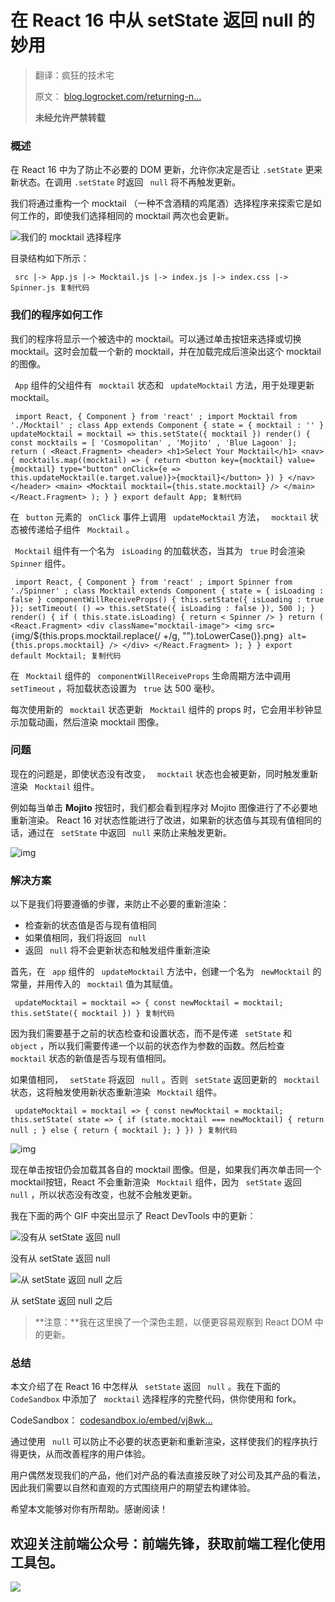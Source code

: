 # 在 React 16 中从 setState 返回 null 的妙用 #

> 
> 
> 
> 翻译：疯狂的技术宅
> 
> 
> 
> 原文： [blog.logrocket.com/returning-n…](
> https://link.juejin.im?target=https%3A%2F%2Fblog.logrocket.com%2Freturning-null-from-setstate-in-react-16-5fdb1c35d457%2F
> )
> 
> 
> 
> **未经允许严禁转载**
> 
> 

### 概述 ###

在 React 16 中为了防止不必要的 DOM 更新，允许你决定是否让 `.setState` 更来新状态。在调用 `.setState` 时返回 ` null` 将不再触发更新。

我们将通过重构一个 mocktail （一种不含酒精的鸡尾酒）选择程序来探索它是如何工作的，即使我们选择相同的 mocktail 两次也会更新。

![我们的 mocktail 选择程序](https://user-gold-cdn.xitu.io/2019/6/4/16b222ffc6288793?imageslim)

目录结构如下所示：

` src |-> App.js |-> Mocktail.js |-> index.js |-> index.css |-> Spinner.js 复制代码`

### 我们的程序如何工作 ###

我们的程序将显示一个被选中的 mocktail。可以通过单击按钮来选择或切换 mocktail。这时会加载一个新的 mocktail，并在加载完成后渲染出这个 mocktail 的图像。

` App` 组件的父组件有 ` mocktail` 状态和 ` updateMocktail` 方法，用于处理更新 mocktail。

` import React, { Component } from 'react' ; import Mocktail from './Mocktail' ; class App extends Component { state = { mocktail : '' } updateMocktail = mocktail => this.setState({ mocktail }) render() { const mocktails = [ 'Cosmopolitan' , 'Mojito' , 'Blue Lagoon' ]; return ( <React.Fragment> <header> <h1>Select Your Mocktail</h1> <nav> { mocktails.map((mocktail) => { return <button key={mocktail} value={mocktail} type="button" onClick={e => this.updateMocktail(e.target.value)}>{mocktail}</button> }) } </nav> </header> <main> <Mocktail mocktail={this.state.mocktail} /> </main> </React.Fragment> ); } } export default App; 复制代码`

在 ` button` 元素的 ` onClick` 事件上调用 ` updateMocktail` 方法， ` mocktail` 状态被传递给子组件 ` Mocktail` 。

` Mocktail` 组件有一个名为 ` isLoading` 的加载状态，当其为 ` true` 时会渲染 ` Spinner` 组件。

` import React, { Component } from 'react' ; import Spinner from './Spinner' ; class Mocktail extends Component { state = { isLoading : false } componentWillReceiveProps() { this.setState({ isLoading : true }); setTimeout( () => this.setState({ isLoading : false }), 500 ); } render() { if ( this.state.isLoading) { return < Spinner /> } return ( <React.Fragment> <div className="mocktail-image"> <img src={`img/${this.props.mocktail.replace(/ +/g, "").toLowerCase()}.png`} alt={this.props.mocktail} /> </div> </React.Fragment> ); } } export default Mocktail; 复制代码`

在 ` Mocktail` 组件的 ` componentWillReceiveProps` 生命周期方法中调用 ` setTimeout` ，将加载状态设置为 ` true` 达 500 毫秒。

每次使用新的 ` mocktail` 状态更新 ` Mocktail` 组件的 props 时，它会用半秒钟显示加载动画，然后渲染 mocktail 图像。

### 问题 ###

现在的问题是，即使状态没有改变， ` mocktail` 状态也会被更新，同时触发重新渲染 ` Mocktail` 组件。

例如每当单击 **Mojito** 按钮时，我们都会看到程序对 Mojito 图像进行了不必要地重新渲染。 React 16 对状态性能进行了改进，如果新的状态值与其现有值相同的话，通过在 ` setState` 中返回 ` null` 来防止来触发更新。

![img](https://user-gold-cdn.xitu.io/2019/6/4/16b222ffc646a843?imageslim)

### 解决方案 ###

以下是我们将要遵循的步骤，来防止不必要的重新渲染：

* 检查新的状态值是否与现有值相同
* 如果值相同，我们将返回 ` null`
* 返回 ` null` 将不会更新状态和触发组件重新渲染

首先，在 ` app` 组件的 ` updateMocktail` 方法中，创建一个名为 ` newMocktail` 的常量，并用传入的 ` mocktail` 值为其赋值。

` updateMocktail = mocktail => { const newMocktail = mocktail; this.setState({ mocktail }) } 复制代码`

因为我们需要基于之前的状态检查和设置状态，而不是传递 ` setState` 和 ` object` ，所以我们需要传递一个以前的状态作为参数的函数。然后检查 ` mocktail` 状态的新值是否与现有值相同。

如果值相同， ` setState` 将返回 ` null` 。否则 ` setState` 返回更新的 ` mocktail` 状态，这将触发使用新状态重新渲染 ` Mocktail` 组件。

` updateMocktail = mocktail => { const newMocktail = mocktail; this.setState( state => { if (state.mocktail === newMocktail) { return null ; } else { return { mocktail }; } }) } 复制代码`

![img](https://user-gold-cdn.xitu.io/2019/6/4/16b222ffc6b3b8ad?imageslim)

现在单击按钮仍会加载其各自的 mocktail 图像。但是，如果我们再次单击同一个mocktail按钮，React 不会重新渲染 ` Mocktail` 组件，因为 ` setState` 返回 ` null` ，所以状态没有改变，也就不会触发更新。

我在下面的两个 GIF 中突出显示了 React DevTools 中的更新：

![没有从 setState 返回 null](https://user-gold-cdn.xitu.io/2019/6/4/16b222ffc6af6619?imageslim)

没有从 setState 返回 null

![从 setState 返回 null 之后](https://user-gold-cdn.xitu.io/2019/6/4/16b222ffc6ca85a3?imageslim)

从 setState 返回 null 之后
> 
> 
> 
> **注意：**我在这里换了一个深色主题，以便更容易观察到 React DOM 中的更新。
> 
> 

### 总结 ###

本文介绍了在 React 16 中怎样从 ` setState` 返回 ` null` 。我在下面的 ` CodeSandbox` 中添加了 ` mocktail` 选择程序的完整代码，供你使用和 fork。

CodeSandbox： [codesandbox.io/embed/vj8wk…]( https://link.juejin.im?target=https%3A%2F%2Fcodesandbox.io%2Fembed%2Fvj8wk0mzjy )

通过使用 ` null` 可以防止不必要的状态更新和重新渲染，这样使我们的程序执行得更快，从而改善程序的用户体验。

用户偶然发现我们的产品，他们对产品的看法直接反映了对公司及其产品的看法，因此我们需要以自然和直观的方式围绕用户的期望去构建体验。

希望本文能够对你有所帮助。感谢阅读！

## 欢迎关注前端公众号：前端先锋，获取前端工程化使用工具包。 ##

![](https://user-gold-cdn.xitu.io/2019/6/4/16b22313e64c35e3?imageView2/0/w/1280/h/960/ignore-error/1)